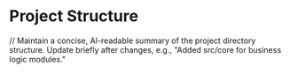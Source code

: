 # Project Structure

// Maintain a concise, AI-readable summary of the project directory structure. Update briefly after changes, e.g., "Added src/core for business logic modules."
